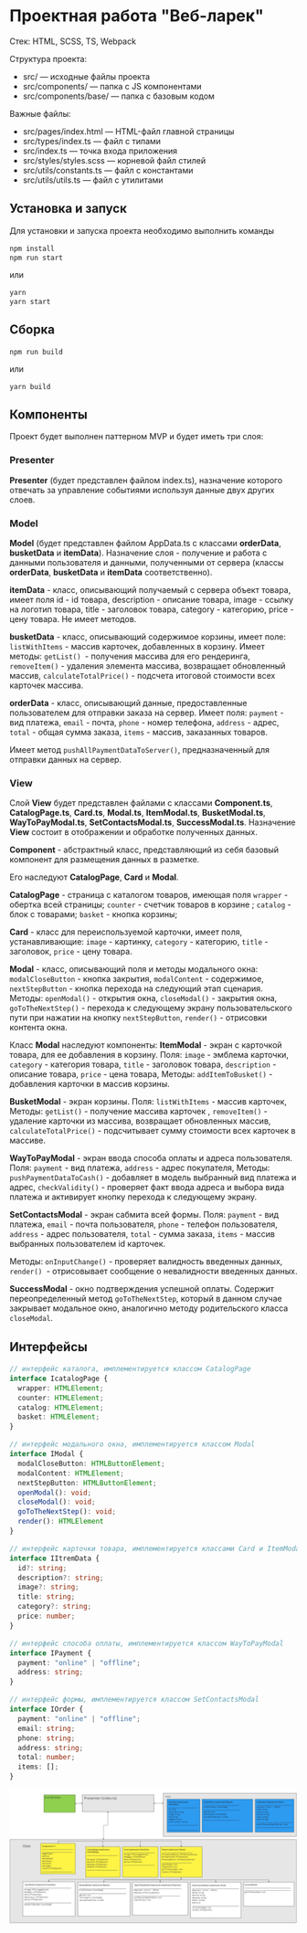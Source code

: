 # Проектная работа "Веб-ларек"

Стек: HTML, SCSS, TS, Webpack

Структура проекта:
- src/ — исходные файлы проекта
- src/components/ — папка с JS компонентами
- src/components/base/ — папка с базовым кодом

Важные файлы:
- src/pages/index.html — HTML-файл главной страницы
- src/types/index.ts — файл с типами
- src/index.ts — точка входа приложения
- src/styles/styles.scss — корневой файл стилей
- src/utils/constants.ts — файл с константами
- src/utils/utils.ts — файл с утилитами

## Установка и запуск
Для установки и запуска проекта необходимо выполнить команды

```
npm install
npm run start
```

или

```
yarn
yarn start
```
## Сборка

```
npm run build
```

или

```
yarn build
```


## Компоненты

Проект  будет выполнен паттерном MVP и будет иметь  три слоя: 

### Presenter
 **Presenter** (будет представлен файлом index.ts), назначение которого отвечать за управление событиями используя данные двух других слоев.
### Model
 **Model** (будет представлен файлом AppData.ts с классами **orderData**, **busketData**  и **itemData**). Назначение слоя - получение и работа с данными пользователя и данными, полученными от сервера (классы **orderData**, **busketData**  и **itemData** соответственно).

**itemData** - класс, описывающий получаемый с сервера объект товара, имеет поля
id - id товара, 
description - описание товара, 
image - ссылку на логотип товара, 
title - заголовок товара,
category - категорию,
price - цену товара. 
Не имеет методов.

**busketData** - класс, описывающий содержимое корзины, имеет поле:
`listWithItems` - массив карточек, добавленных в корзину.
Имеет методы:
`getList() `- получения массива для его рендеринга,
`removeItem()` - удаления элемента массива, возвращает обновленный массив,
`calculateTotalPrice()` - подсчета итоговой стоимости всех карточек массива.

**orderData** - класс, описывающий данные, предоставленные пользователем для отправки заказа на сервер. 
Имеет поля:
`payment` - вид платежа,
`email` - почта,
`phone` - номер телефона,
`address` - адрес,
`total` - общая сумма заказа,
`items` - массив, заказанных товаров.

Имеет метод `pushAllPaymentDataToServer()`, предназначенный для отправки данных на сервер.

### View
Слой **View** будет представлен файлами с классами **Component.ts**,  **CatalogPage.ts**, **Card.ts**, **Modal.ts**, **ItemModal.ts**, **BusketModal.ts**,  **WayToPayModal.ts**, **SetContactsModal.ts**,  **SuccessModal.ts**. 
Назначение **View** состоит в отображении и обработке полученных данных.

**Component** - абстрактный класс, представляющий из себя базовый компонент для размещения данных в разметке.

Его наследуют **CatalogPage**,  **Card** и **Modal**.

**CatalogPage** - страница с каталогом товаров, имеющая поля 
`wrapper` - обертка всей страницы;
`counter` - счетчик товаров в корзине ;
`catalog` - блок с товарами;
`basket` -  кнопка корзины;

**Card** - класс для переиспользуемой карточки, имеет поля, устанавливающие:
`image` -  картинку, 
`category` -  категорию, 
`title` - заголовок,
`price` - цену товара.

**Modal** - класс, описывающий поля и методы модального окна:
`modalCloseButton` - кнопка закрытия, 
`modalContent` - содержимое, 
`nextStepButton` - кнопка перехода на следующий этап сценария.
Методы:
`openModal()` - открытия окна,
`closeModal()` - закрытия окна,
`goToTheNextStep()` - перехода к следующему экрану пользовательского пути при нажатии на кнопку `nextStepButton`,
`render()` - отрисовки контента окна.


Класс **Modal**  наследуют компоненты:
**ItemModal** - экран с карточкой товара, для ее добавления в корзину.
Поля:
`image` - эмблема карточки,
`category` - категория товара, 
`title` - заголовок товара,
`description` - описание товара,
`price` - цена товара, 
Методы:
`addItemToBusket()` - добавления карточки в массив корзины.

**BusketModal** - экран корзины.
Поля: 
`listWithItems` - массив карточек,
Методы:
`getList()` - получение массива карточек ,
`removeItem()` - удаление карточки из массива, возвращает обновленных массив,
`calculateTotalPrice()` - подсчитывает сумму стоимости всех карточек в массиве.

**WayToPayModal** - экран ввода способа оплаты и адреса пользователя.
Поля:
`payment` - вид платежа,
`address` - адрес покупателя,
Методы:
`pushPaymentDataToCash()` - добавляет в модель  выбранный вид платежа и адрес,
`checkValidity()` - проверяет факт ввода адреса и выбора вида платежа и активирует кнопку перехода к следующему экрану.

**SetContactsModal** - экран сабмита всей формы.
Поля:
`payment` - вид платежа,
`email` - почта пользователя, 
`phone` - телефон пользователя,
`address` - адрес пользователя,
`total` - сумма заказа, 
`items` - массив выбранных пользователем id карточек.

Методы:
`onInputChange()` - проверяет валидность введенных данных,
`render() `- отрисовывает сообщение о невалидности введенных данных.

**SuccessModal** - окно подтверждения успешной оплаты. Содержит переопределенный метод `goToTheNextStep`, который  в данном случае закрывает модальное окно, аналогично методу родительского класса `closeModal`.

## Интерфейсы

```ts
// интерфейс каталога, имплементируется классом CatalogPage
interface IcatalogPage {
  wrapper: HTMLElement;
  counter: HTMLElement;
  catalog: HTMLElement;
  basket: HTMLElement;
}
```

```ts
// интерфейс модального окна, имплементируется классом Modal
interface IModal {
  modalCloseButton: HTMLButtonElement;
  modalContent: HTMLElement;
  nextStepButton: HTMLButtonElement;
  openModal(): void;
  closeModal(): void;
  goToTheNextStep(): void;
  render(): HTMLElement
}
```

```ts
// интерфейс карточки товара, имплементируется классами Card и ItemModal
interface IItremData {
  id?: string;
  description?: string;
  image?: string;
  title: string;
  category?: string;
  price: number;
}
```

```ts
// интерфейс способа оплаты, имплементируется классом WayToPayModal
interface IPayment { 
  payment: "online" | "offline"; 
  address: string;
}
```

```ts
// интерфейс формы, имплементируется классом SetContactsModal
interface IOrder {
  payment: "online" | "offline";
  email: string;
  phone: string;
  address: string;
  total: number;
  items: [];
}
```
![Image alt](https://github.com/SaparovPetr/web-larek-frontend/blob/main/Larek3.jpg)
